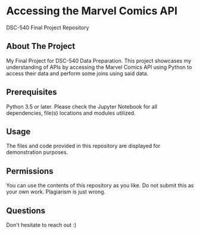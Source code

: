 # Accessing the Marvel Comics API
DSC-540 Final Project Repository

## About The Project
My Final Project for DSC-540 Data Preparation. This project showcases my understanding of APIs by accessing the Marvel Comics API using Python to access their data and perform some joins using said data.

## Prerequisites
Python 3.5 or later. Please check the Jupyter Notebook for all dependencies, file(s) locations and modules utilized.

## Usage
The files and code provided in this repository are displayed for demonstration purposes.

## Permissions
You can use the contents of this repository as you like. Do not submit this as your own work. Plagiarism is just wrong.

## Questions
Don't hesitate to reach out :)
